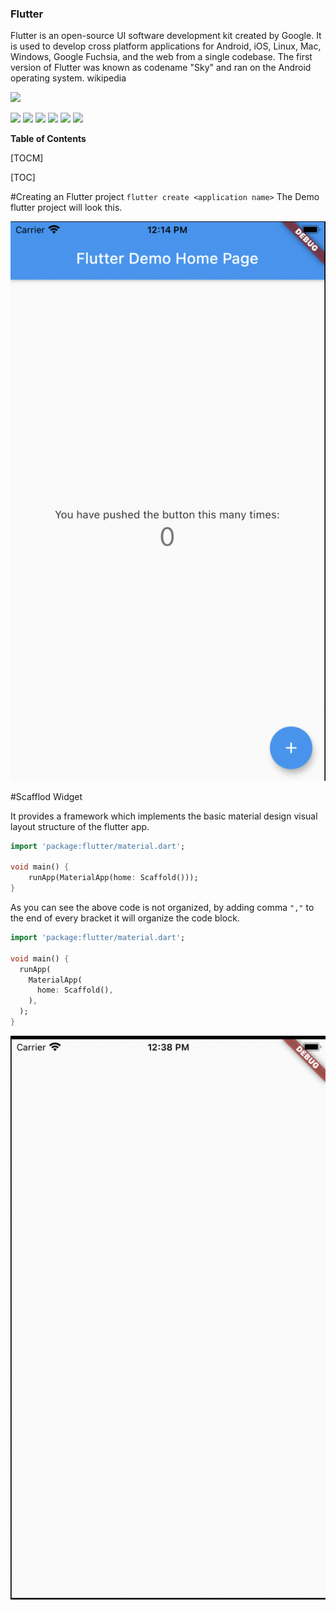 ### Flutter

Flutter is an open-source UI software development kit created by Google. It is used to develop cross platform applications for Android, iOS, Linux, Mac, Windows, Google Fuchsia, and the web from a single codebase. The first version of Flutter was known as codename "Sky" and ran on the Android operating system. wikipedia


![](https://www.agiratech.com/wp-content/uploads/2020/08/flutter.png)

![](https://img.shields.io/github/stars/pandao/editor.md.svg) ![](https://img.shields.io/github/forks/pandao/editor.md.svg) ![](https://img.shields.io/github/tag/pandao/editor.md.svg) ![](https://img.shields.io/github/release/pandao/editor.md.svg) ![](https://img.shields.io/github/issues/pandao/editor.md.svg) ![](https://img.shields.io/bower/v/editor.md.svg)


**Table of Contents**

[TOCM]

[TOC]

#Creating an Flutter project
    `flutter create <application name>`
The Demo flutter project will look this.

[![](https://raw.githubusercontent.com/PasinduAnthony/Flutter/images/1.png)](https://raw.githubusercontent.com/PasinduAnthony/Flutter/images/1.png)

#Scafflod Widget
    
It provides a framework which implements the basic material design visual layout structure of the flutter app.
    
```dart
import 'package:flutter/material.dart';

void main() {
    runApp(MaterialApp(home: Scaffold()));
}
```

As you can see the above code is not organized, by adding comma `","` to the end of every bracket it will organize the code block.

```dart
import 'package:flutter/material.dart';

void main() {
  runApp(
    MaterialApp(
      home: Scaffold(),
    ),
  );
}
```
[![Scaffold Widget](https://raw.githubusercontent.com/PasinduAnthony/Flutter/images/2.png "Scaffold Widget")](https://raw.githubusercontent.com/PasinduAnthony/Flutter/images/2.png "Scaffold Widget")
    

